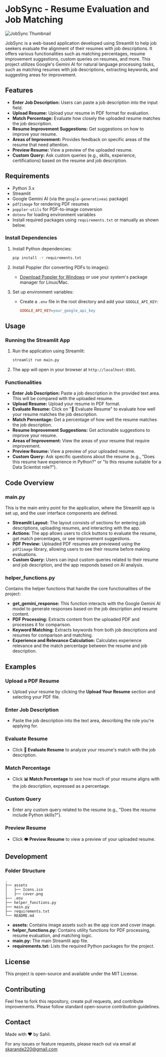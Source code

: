 # JobSync - Resume Evaluation and Job Matching

![JobSync Thumbnail](..\assets\JobSync.png)

JobSync is a web-based application developed using Streamlit to help job seekers evaluate the alignment of their resumes with job descriptions. It offers various functionalities such as matching percentages, resume improvement suggestions, custom queries on resumes, and more. This project utilizes Google's Gemini AI for natural language processing tasks, such as matching resumes with job descriptions, extracting keywords, and suggesting areas for improvement.

## Features

- **Enter Job Description:** Users can paste a job description into the input field.
- **Upload Resume:** Upload your resume in PDF format for evaluation.
- **Match Percentage:** Evaluate how closely the uploaded resume matches the job description.
- **Resume Improvement Suggestions:** Get suggestions on how to improve your resume.
- **Areas of Improvement:** Provides feedback on specific areas of the resume that need attention.
- **Preview Resume:** View a preview of the uploaded resume.
- **Custom Query:** Ask custom queries (e.g., skills, experience, certifications) based on the resume and job description.

## Requirements

- Python 3.x
- Streamlit
- Google Gemini AI (via the `google-generativeai` package)
- `pdf2image` for rendering PDF resumes
- `poppler-utils` for PDF-to-image conversion
- `dotenv` for loading environment variables
- Install required packages using `requirements.txt` or manually as shown below.

### Install Dependencies

1. Install Python dependencies:
    ```bash
    pip install -r requirements.txt
    ```

2. Install Poppler (for converting PDFs to images):
    - [Download Poppler for Windows](http://blog.alivate.com.au/poppler-windows/) or use your system's package manager for Linux/Mac.
  
3. Set up environment variables:
    - Create a `.env` file in the root directory and add your `GOOGLE_API_KEY`:
        ```ini
        GOOGLE_API_KEY=your_google_api_key
        ```

## Usage

### Running the Streamlit App

1. Run the application using Streamlit:
    ```bash
    streamlit run main.py
    ```

2. The app will open in your browser at `http://localhost:8501`.

### Functionalities

- **Enter Job Description:** Paste a job description in the provided text area. This will be compared with the uploaded resume.
- **Upload Resume:** Upload your resume in PDF format.
- **Evaluate Resume:** Click on "📄 Evaluate Resume" to evaluate how well your resume matches the job description.
- **Match Percentage:** Get a percentage of how well the resume matches the job description.
- **Resume Improvement Suggestions:** Get actionable suggestions to improve your resume.
- **Areas of Improvement:** View the areas of your resume that require improvement.
- **Preview Resume:** View a preview of your uploaded resume.
- **Custom Query:** Ask specific questions about the resume (e.g., "Does this resume have experience in Python?" or "Is this resume suitable for a Data Scientist role?").

## Code Overview

### main.py

This is the main entry point for the application, where the Streamlit app is set up, and the user interface components are defined.

- **Streamlit Layout:** The layout consists of sections for entering job descriptions, uploading resumes, and interacting with the app.
- **Actions:** The app allows users to click buttons to evaluate the resume, get match percentages, or see improvement suggestions.
- **PDF Preview:** Uploaded PDF resumes are previewed using the `pdf2image` library, allowing users to see their resume before making evaluations.
- **Custom Query:** Users can input custom queries related to their resume and job description, and the app responds based on AI analysis.

### helper_functions.py

Contains the helper functions that handle the core functionalities of the project:

- **get_gemini_response:** This function interacts with the Google Gemini AI model to generate responses based on the job description and resume content.
- **PDF Processing:** Extracts content from the uploaded PDF and processes it for comparison.
- **Keyword Matching:** Extracts keywords from both job descriptions and resumes for comparison and matching.
- **Experience and Relevance Calculation:** Calculates experience relevance and the match percentage between the resume and job description.

## Examples

### Upload a PDF Resume
- Upload your resume by clicking the **Upload Your Resume** section and selecting your PDF file.
  
### Enter Job Description
- Paste the job description into the text area, describing the role you're applying for.

### Evaluate Resume
- Click **📄 Evaluate Resume** to analyze your resume's match with the job description.

### Match Percentage
- Click **📊 Match Percentage** to see how much of your resume aligns with the job description, expressed as a percentage.

### Custom Query
- Enter any custom query related to the resume (e.g., "Does the resume include Python skills?").

### Preview Resume
- Click **👁️ Preview Resume** to view a preview of your uploaded resume.

## Development

### Folder Structure

```plaintext
.
├── assets
│   ├── Icons.ico
│   ├── cover.png
├── .env
├── helper_functions.py
├── main.py
├── requirements.txt
└── README.md
```

- **assets:** Contains image assets such as the app icon and cover image.
- **helper_functions.py:** Contains utility functions for PDF processing, resume evaluation, and matching logic.
- **main.py:** The main Streamlit app file.
- **requirements.txt:** Lists the required Python packages for the project.

## License

This project is open-source and available under the MIT License.

## Contributing

Feel free to fork this repository, create pull requests, and contribute improvements. Please follow standard open-source contribution guidelines.

## Contact

Made with ❤️ by Sahil.

For any issues or feature requests, please reach out via email at [skarande220@gmail.com](mailto:skarande220@gmail.com)
